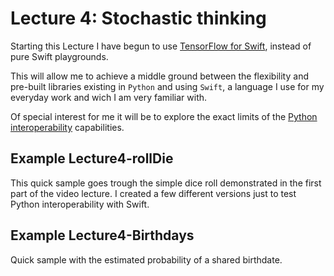 # Lecture 4: Stochastic thinking

Starting this Lecture I have begun to use [TensorFlow for Swift](https://www.tensorflow.org/), instead of pure Swift playgrounds. 

This will allow me to achieve a middle ground between the flexibility and pre-built libraries existing in `Python` and using `Swift`, a language I use for my everyday work and wich I am very familiar with.

Of special interest for me it will be to explore the exact limits of the [Python interoperability](https://www.tensorflow.org/swift/tutorials/python_interoperability) capabilities.

## Example Lecture4-rollDie

This quick sample goes trough the simple dice roll demonstrated in the first part of the video lecture. I created a few different versions just to test Python interoperability with Swift. 

## Example Lecture4-Birthdays

Quick sample with the estimated probability of a shared birthdate.